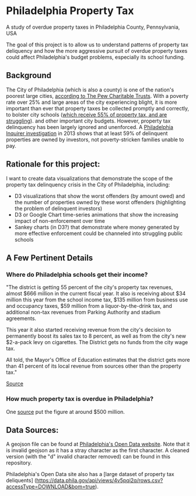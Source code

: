 # Philadelphia Property Tax

A study of overdue property taxes in Philadelphia County, Pennsylvania, USA

The goal of this project is to allow us to understand patterns of property tax deliquency and how the more aggressive pursuit of overdue property taxes could affect Philadelphia's budget problems, especially its school funding.

## Background

The City of Philadelphia (which is also a county) is one of the nation's poorest large cities, [according to The Pew Charitable Trusts](http://www.philly.com/philly/news/politics/mayor/295762921.html). With a poverty rate over 25% and large areas of the city experiencing blight, it is more important than ever that property taxes be collected promptly and correctly, to bolster city schools ([which receive 55% of property tax, and are struggling](http://crossroads.newsworks.org/index.php/local/keystone-crossroads/81319-when-it-comes-to-education-funding-whats-the-deal-with-philly-schools)).  and other important city budgets.  However, property tax delinquency has been largely ignored and unenforced.  A [Philadelphia Inquirer investigation](http://planphilly.com/articles/2013/03/09/part-one-lax-property-tax-enforcement-and-brazen-deadbeat-investors-have-depressed-philadelphia-s-property-tax-base-by-9-5-billion) in 2013 shows that at least 59% of delinquent properties are owned by investors, not poverty-stricken families unable to pay.

## Rationale for this project:  

I want to create data visualizations that demonstrate the scope of the property tax delinquency crisis in the City of Philadelphia, including:

* D3 visualizations that show the worst offenders (by amount owed) and the number of properties owned by these worst offenders (highlighting the problem of delinquent investors)
* D3 or Google Chart time-series animations that show the increasing impact of non-enforcement over time
* Sankey charts (in D3?) that demonstrate where money generated by more effective enforcement could be channeled into struggling public schools

## A Few Pertinent Details

### Where do Philadelphia schools get their income?

"The district is getting 55 percent of the city's property tax revenues, almost $666 million in the current fiscal year. It also is receiving about $34 million this year from the school income tax, $135 million from business use and occupancy taxes, $59 million from a liquor-by-the-drink tax, and additional non-tax revenues from Parking Authority and stadium agreements.  

This year it also started receiving revenue from the city's decision to permanently boost its sales tax to 8 percent, as well as from the city's new $2-a-pack levy on cigarettes. The District gets no funds from the city wage tax.

All told, the Mayor's Office of Education estimates that the district gets more than 41 percent of its local revenue from sources other than the property tax."

[Source](http://crossroads.newsworks.org/index.php/local/keystone-crossroads/81319-when-it-comes-to-education-funding-whats-the-deal-with-philly-schools)

### How much property tax is overdue in Philadelphia?

One [source](http://www.phillymag.com/citified/2015/07/01/philadelphia-tax-delinquency-lien-sale/) put the figure at around $500 million.

## Data Sources:

A geojson file can be found at [Philadelphia's Open Data website](https://www.opendataphilly.org/dataset/census-tracts/resource/7f62ef54-6e24-4c94-9542-cd141172580f).  Note that it is invalid geojson as it has a stray character as the first character.  A cleaned version (with the "d" invalid character removed) can be found in this repository.

Philadelphia's Open Data site also has a [large dataset of property tax deliquents]
(https://data.phila.gov/api/views/4v5pqi2q/rows.csv?accessType=DOWNLOAD&bom=true).


